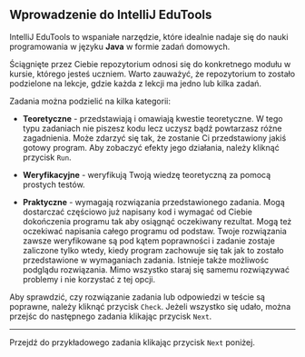 ## Wprowadzenie do IntelliJ EduTools

IntelliJ EduTools to wspaniałe narzędzie, które idealnie nadaje się do nauki programowania w języku **Java** w formie zadań domowych.

Ściągnięte przez Ciebie repozytorium odnosi się do konkretnego modułu w kursie, którego jesteś uczniem. Warto zauważyć, że repozytorium to zostało podzielone na lekcje, gdzie każda z lekcji ma jedno lub kilka zadań.

Zadania można podzielić na kilka kategorii:
* **Teoretyczne** - przedstawiają i omawiają kwestie teoretyczne. W tego typu zadaniach nie piszesz kodu lecz uczysz bądź powtarzasz różne zagadnienia. Może zdarzyć się tak, że zostanie Ci przedstawiony jakiś gotowy program. Aby zobaczyć efekty jego działania, należy kliknąć przycisk `Run`.

* **Weryfikacyjne** - weryfikują Twoją wiedzę teoretyczną za pomocą prostych testów.

* **Praktyczne** - wymagają rozwiązania przedstawionego zadania. Mogą dostarczać częściowo już napisany kod i wymagać od Ciebie dokończenia programu tak aby osiągnąć oczekiwany rezultat. Mogą też oczekiwać napisania całego programu od podstaw. Twoje rozwiązania zawsze weryfikowane są pod kątem poprawności i zadanie zostaje zaliczone tylko wtedy, kiedy program zachowuje się tak jak to zostało przedstawione w wymaganiach zadania. Istnieje także możliwośc podglądu rozwiązania. Mimo wszystko staraj się samemu rozwiązywać problemy i nie korzystać z tej opcji. 


Aby sprawdzić, czy rozwiązanie zadania lub odpowiedzi w teście są poprawne, należy kliknąć przycisk `Check`. Jeżeli wszystko się udało, można przejśc do następnego zadania klikając przycisk `Next`.

---

Przejdź do przykładowego zadania klikając przycisk `Next` poniżej.